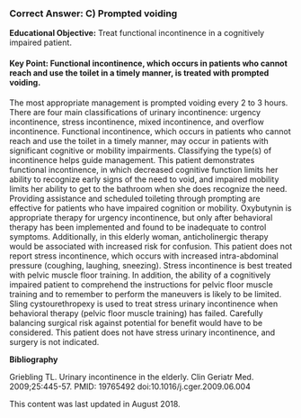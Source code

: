 
### Correct Answer: C) Prompted voiding 

**Educational Objective:** Treat functional incontinence in a cognitively impaired patient.

#### **Key Point:** Functional incontinence, which occurs in patients who cannot reach and use the toilet in a timely manner, is treated with prompted voiding.

The most appropriate management is prompted voiding every 2 to 3 hours. There are four main classifications of urinary incontinence: urgency incontinence, stress incontinence, mixed incontinence, and overflow incontinence. Functional incontinence, which occurs in patients who cannot reach and use the toilet in a timely manner, may occur in patients with significant cognitive or mobility impairments. Classifying the type(s) of incontinence helps guide management. This patient demonstrates functional incontinence, in which decreased cognitive function limits her ability to recognize early signs of the need to void, and impaired mobility limits her ability to get to the bathroom when she does recognize the need. Providing assistance and scheduled toileting through prompting are effective for patients who have impaired cognition or mobility.
Oxybutynin is appropriate therapy for urgency incontinence, but only after behavioral therapy has been implemented and found to be inadequate to control symptoms. Additionally, in this elderly woman, anticholinergic therapy would be associated with increased risk for confusion.
This patient does not report stress incontinence, which occurs with increased intra-abdominal pressure (coughing, laughing, sneezing). Stress incontinence is best treated with pelvic muscle floor training. In addition, the ability of a cognitively impaired patient to comprehend the instructions for pelvic floor muscle training and to remember to perform the maneuvers is likely to be limited.
Sling cystourethropexy is used to treat stress urinary incontinence when behavioral therapy (pelvic floor muscle training) has failed. Carefully balancing surgical risk against potential for benefit would have to be considered. This patient does not have stress urinary incontinence, and surgery is not indicated.

**Bibliography**

Griebling TL. Urinary incontinence in the elderly. Clin Geriatr Med. 2009;25:445-57. PMID: 19765492 doi:10.1016/j.cger.2009.06.004

This content was last updated in August 2018.